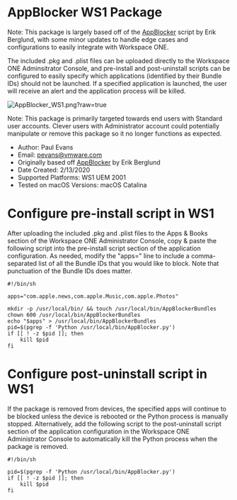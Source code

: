 # AppBlocker WS1 Package
<!-- Summary Start -->
Note: This package is largely based off of the [AppBlocker](https://github.com/erikberglund/AppBlocker) script by Erik Berglund, with some minor updates to handle edge cases and configurations to easily integrate with Workspace ONE.

The included .pkg and .plist files can be uploaded directly to the Workspace ONE Adminsitrator Console, and pre-install and post-uninstall scripts can be configured to easily specify which applications (identified by their Bundle IDs) should not be launched.  If a specified application is launched, the user will receive an alert and the application process will be killed.

![AppBlocker_WS1.png?raw=true](/macOS-Samples/Scripts/AppBlocker_WS1/bin/AppBlocker_WS1.png)

Note: This package is primarily targeted towards end users with Standard user accounts.  Clever users with Administrator account could potentially manipulate or remove this package so it no longer functions as expected.

* Author: Paul Evans
* Email: pevans@vmware.com
* Originally based off [AppBlocker](https://github.com/erikberglund/AppBlocker) by Erik Berglund
* Date Created: 2/13/2020
* Supported Platforms: WS1 UEM 2001
* Tested on macOS Versions: macOS Catalina
<!-- Summary End -->

# Configure pre-install script in WS1

After uploading the included .pkg and .plist files to the Apps & Books section of the Workspace ONE Administrator Console, copy & paste the following script into the pre-install script section of the application configuration.  As needed, modify the "apps=" line to include a comma-separated list of all the Bundle IDs that you would like to block.  Note that punctuation of the Bundle IDs does matter.

```
#!/bin/sh

apps="com.apple.news,com.apple.Music,com.apple.Photos"

mkdir -p /usr/local/bin/ && touch /usr/local/bin/AppBlockerBundles
chown 600 /usr/local/bin/AppBlockerBundles
echo "$apps" > /usr/local/bin/AppBlockerBundles
pid=$(pgrep -f 'Python /usr/local/bin/AppBlocker.py')
if [[ ! -z $pid ]]; then
	kill $pid
fi
```
 
# Configure post-uninstall script in WS1

If the package is removed from devices, the specified apps will continue to be blocked unless the device is rebooted or the Python process is manually stopped.  Alternatively, add the following script to the post-uninstall script section of the application configuration in the Workspace ONE Administrator Console to automatically kill the Python process when the package is removed.

```
#!/bin/sh

pid=$(pgrep -f 'Python /usr/local/bin/AppBlocker.py')
if [[ ! -z $pid ]]; then
	kill $pid
fi
```
